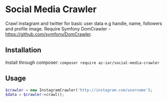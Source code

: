Social Media Crawler
====================

Crawl instagram and twitter for basic user data e.g handle, name, followers and profile image. Require Symfony DomCrawler - https://github.com/symfony/DomCrawler.

## Installation

Install through composer:
``` composer require az-iar/social-media-crawler ```

## Usage

```php
$crawler = new InstagramCrawler('http://instagram.com/username');
$data = $crawler->crawl();
```
